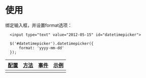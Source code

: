 # 使用

绑定输入框，并设置format选项：
```
  <input type="text" value="2012-05-15" id="datetimepicker">
```

```
  $('#datetimepicker').datetimepicker({
      format: 'yyyy-mm-dd'
  });
```

|[配置](./config.md)|[方法](./method.md)|[事件](./event.md)|[示例](./demo.md)|
|--|--|--|--|
| | | | ||

